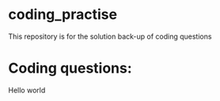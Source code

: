 # coding_practise
This repository is for the solution back-up of coding questions
# Coding questions:
Hello world
